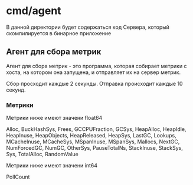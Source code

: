 # cmd/agent

В данной директории будет содержаться код Сервера, который скомпилируется в бинарное приложение

## Агент для сбора метрик

Агент для сбора метрик - это программа, которая собирает метрики с хоста, на котором она запущена, и отправляет их на сервер метрик.

Сбор просходит каждые 2 секунды.
Отправка происходит каждые 10 секунд.

### Метрики

Метрики ниже имеют значени float64

Alloc, BuckHashSys, Frees, GCCPUFraction, GCSys, HeapAlloc, HeapIdle, HeapInuse, HeapObjects, HeapReleased, HeapSys, LastGC, Lookups, MCacheInuse, MCacheSys, MSpanInuse, MSpanSys, Mallocs, NextGC, NumForcedGC, NumGC, OtherSys, PauseTotalNs, StackInuse, StackSys, Sys, TotalAlloc, RandomValue

Метрики ниже имеют значени int64

PollCount
